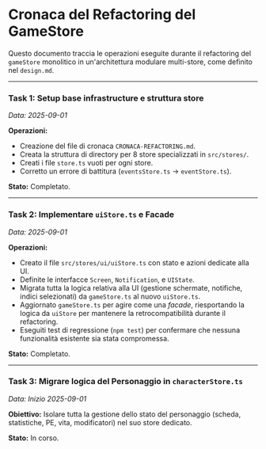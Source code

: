 # Cronaca del Refactoring del GameStore

Questo documento traccia le operazioni eseguite durante il refactoring del `gameStore` monolitico in un'architettura modulare multi-store, come definito nel `design.md`.

---

### **Task 1: Setup base infrastructure e struttura store**
*Data: 2025-09-01*

**Operazioni:**
- Creazione del file di cronaca `CRONACA-REFACTORING.md`.
- Creata la struttura di directory per 8 store specializzati in `src/stores/`.
- Creati i file `store.ts` vuoti per ogni store.
- Corretto un errore di battitura (`eventsStore.ts` -> `eventStore.ts`).

**Stato:** Completato.

---

### **Task 2: Implementare `uiStore.ts` e Facade**
*Data: 2025-09-01*

**Operazioni:**
- Creato il file `src/stores/ui/uiStore.ts` con stato e azioni dedicate alla UI.
- Definite le interfacce `Screen`, `Notification`, e `UIState`.
- Migrata tutta la logica relativa alla UI (gestione schermate, notifiche, indici selezionati) da `gameStore.ts` al nuovo `uiStore.ts`.
- Aggiornato `gameStore.ts` per agire come una *facade*, riesportando la logica da `uiStore` per mantenere la retrocompatibilità durante il refactoring.
- Eseguiti test di regressione (`npm test`) per confermare che nessuna funzionalità esistente sia stata compromessa.

**Stato:** Completato.

---

### **Task 3: Migrare logica del Personaggio in `characterStore.ts`**
*Data: Inizio 2025-09-01*

**Obiettivo:** Isolare tutta la gestione dello stato del personaggio (scheda, statistiche, PE, vita, modificatori) nel suo store dedicato.

**Stato:** In corso.
